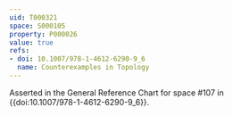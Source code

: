 ```yaml
---
uid: T000321
space: S000105
property: P000026
value: true
refs:
- doi: 10.1007/978-1-4612-6290-9_6
  name: Counterexamples in Topology
---
```


Asserted in the General Reference Chart for space #107 in
{{doi:10.1007/978-1-4612-6290-9_6}}.
